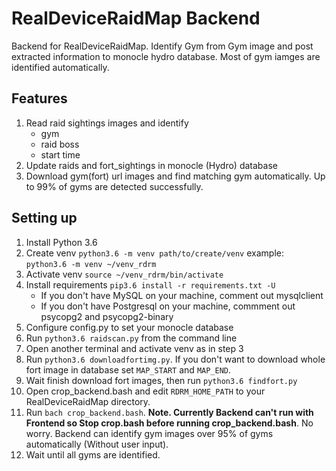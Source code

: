# RealDeviceRaidMap Backend
Backend for RealDeviceRaidMap. Identify Gym from Gym image and post extracted information to monocle hydro database. Most of gym iamges are identified automatically.

## Features
1. Read raid sightings images and identify
	* gym 
	* raid boss
	* start time
2. Update raids and fort_sightings in monocle (Hydro) database
3. Download gym(fort) url images and find matching gym automatically. Up to 99% of gyms are detected successfully.

## Setting up
1. Install Python 3.6
2. Create venv
	`python3.6 -m venv path/to/create/venv`
	example: `python3.6 -m venv ~/venv_rdrm`
3. Activate venv
	`source ~/venv_rdrm/bin/activate`
4. Install requirements
	`pip3.6 install -r requirements.txt -U`
	* If you don't have MySQL on your machine, comment out mysqlclient
	* If you don't have Postgresql on your machine, commment out psycopg2 and psycopg2-binary
5. Configure config.py to set your monocle database
6. Run `python3.6 raidscan.py` from the command line
7. Open another terminal and activate venv as in step 3
8. Run `python3.6 downloadfortimg.py`. If you don't want to download whole fort image in database set `MAP_START` and `MAP_END`.
9. Wait finish download fort images, then run `python3.6 findfort.py`
10. Open crop_backend.bash and edit `RDRM_HOME_PATH` to your RealDeviceRaidMap directory.
11. Run `bach crop_backend.bash`. **Note. Currently Backend can't run with Frontend so Stop crop.bash before running crop_backend.bash**. No worry. Backend can identify gym images over 95% of gyms automatically (Without user input).
12. Wait until all gyms are identified.


